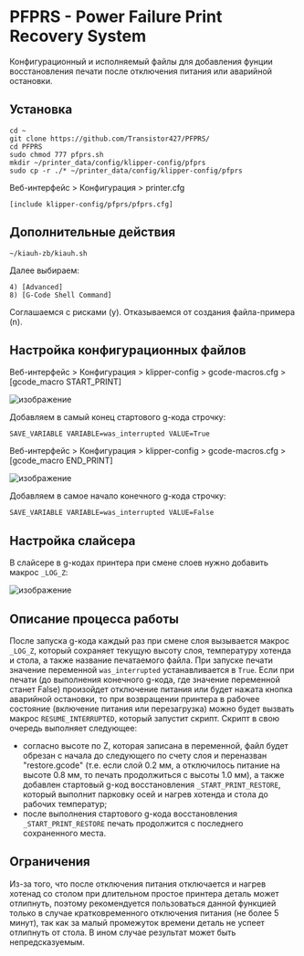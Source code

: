 # PFPRS - Power Failure Print Recovery System

Конфигурационный и исполняемый файлы для добавления фунции восстановления печати после отключения питания или аварийной остановки.

## Установка
 ```
cd ~
git clone https://github.com/Transistor427/PFPRS/
cd PFPRS
sudo chmod 777 pfprs.sh
mkdir ~/printer_data/config/klipper-config/pfprs
sudo cp -r ./* ~/printer_data/config/klipper-config/pfprs
```

Веб-интерфейс > Конфигурация > printer.cfg

```
[include klipper-config/pfprs/pfprs.cfg]
```
## Дополнительные действия
```
~/kiauh-zb/kiauh.sh
```
Далее выбираем:
```
4) [Advanced]
8) [G-Code Shell Command]
```
Соглашаемся с рисками (y).
Отказываемся от создания файла-примера (n). 

## Настройка конфигурационных файлов
Веб-интерфейс > Конфигурация > klipper-config > gcode-macros.cfg > [gcode_macro START_PRINT]

![изображение](https://github.com/user-attachments/assets/661d21c9-7a97-4ff7-a899-07218cf9e807)

Добавляем в самый конец стартового g-кода строчку:
```
SAVE_VARIABLE VARIABLE=was_interrupted VALUE=True
```

Веб-интерфейс > Конфигурация > klipper-config > gcode-macros.cfg > [gcode_macro END_PRINT]

![изображение](https://github.com/user-attachments/assets/1285a067-926a-4fa8-86ad-836df7c23e1c)

Добавляем в самое начало конечного g-кода строчку:
```
SAVE_VARIABLE VARIABLE=was_interrupted VALUE=False
```

## Настройка слайсера
В слайсере в g-кодах принтера при смене слоев нужно добавить макрос `_LOG_Z`:

![изображение](https://github.com/user-attachments/assets/6b2c2790-d9e0-4363-9f62-3de80d8da48d)

## Описание процесса работы
После запуска g-кода каждый раз при смене слоя вызывается макрос `_LOG_Z`, который сохраняет текущую высоту слоя, температуру хотенда и стола, а также название печатаемого файла.
При запуске печати значение переменной `was_interrupted` устанавливается в `True`. Если при печати (до выполнения конечного g-кода, где значение переменной станет False) произойдет отключение питания или будет нажата кнопка аварийной остановки, то при возвращении принтера в рабочее состояние (включение питания или перезагрузка) можно будет вызвать макрос `RESUME_INTERRUPTED`, который запустит скрипт.
Скрипт в свою очередь выполняет следующее:
- согласно высоте по Z, которая записана в переменной, файл будет обрезан с начала до следующего по счету слоя и переназван "restore.gcode" (т.е. если слой 0.2 мм, а отключилось питание на высоте 0.8 мм, то печать продолжиться с высоты 1.0 мм), а также добавлен стартовый g-код восстановления `_START_PRINT_RESTORE`, который выполнит парковку осей и нагрев хотенда и стола до рабочих температур;
- после выполнения стартового g-кода восстановления `_START_PRINT_RESTORE` печать продолжится с последнего сохраненного места.

## Ограничения
Из-за того, что после отключения питания отключается и нагрев хотенад со столом при длительном простое принтера деталь может отлипнуть, поэтому рекомендуется пользоваться данной функцией только в случае кратковременного отключения питания (не более 5 минут), так как за малый промежуток времени деталь не успеет отлипнуть от стола. В ином случае результат может быть непредсказуемым. 
